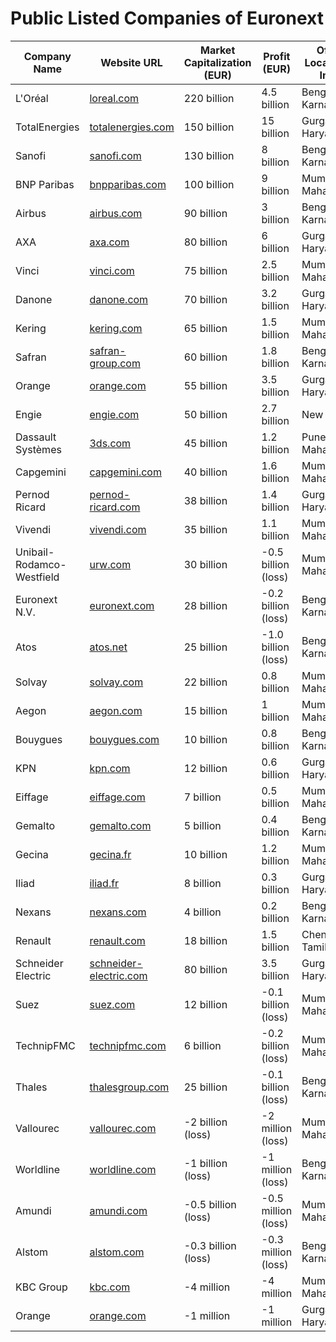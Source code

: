 # Public Listed Companies of Euronext

| Company Name                | Website URL                        | Market Capitalization (EUR) | Profit (EUR)          | Office Location in India     |
|-----------------------------|-------------------------------------|-----------------------------|-----------------------|------------------------------|
| L'Oréal                     | [loreal.com](https://loreal.com)    | 220 billion                 | 4.5 billion           | Bengaluru, Karnataka          |
| TotalEnergies               | [totalenergies.com](https://totalenergies.com) | 150 billion     | 15 billion            | Gurgaon, Haryana              |
| Sanofi                      | [sanofi.com](https://sanofi.com)    | 130 billion                 | 8 billion             | Bengaluru, Karnataka          |
| BNP Paribas                 | [bnpparibas.com](https://bnpparibas.com) | 100 billion       | 9 billion             | Mumbai, Maharashtra           |
| Airbus                      | [airbus.com](https://airbus.com)    | 90 billion                  | 3 billion             | Bengaluru, Karnataka          |
| AXA                         | [axa.com](https://axa.com)          | 80 billion                  | 6 billion             | Gurgaon, Haryana              |
| Vinci                       | [vinci.com](https://vinci.com)      | 75 billion                  | 2.5 billion           | Mumbai, Maharashtra           |
| Danone                      | [danone.com](https://danone.com)    | 70 billion                  | 3.2 billion           | Gurgaon, Haryana              |
| Kering                      | [kering.com](https://kering.com)    | 65 billion                  | 1.5 billion           | Mumbai, Maharashtra           |
| Safran                      | [safran-group.com](https://safran-group.com) | 60 billion      | 1.8 billion           | Bengaluru, Karnataka          |
| Orange                      | [orange.com](https://orange.com)    | 55 billion                  | 3.5 billion           | Gurgaon, Haryana              |
| Engie                       | [engie.com](https://engie.com)      | 50 billion                  | 2.7 billion           | New Delhi                     |
| Dassault Systèmes           | [3ds.com](https://3ds.com)          | 45 billion                  | 1.2 billion           | Pune, Maharashtra             |
| Capgemini                   | [capgemini.com](https://capgemini.com) | 40 billion       | 1.6 billion           | Mumbai, Maharashtra           |
| Pernod Ricard               | [pernod-ricard.com](https://pernod-ricard.com) | 38 billion    | 1.4 billion           | Gurgaon, Haryana              |
| Vivendi                     | [vivendi.com](https://vivendi.com)  | 35 billion                  | 1.1 billion           | Mumbai, Maharashtra           |
| Unibail-Rodamco-Westfield    | [urw.com](https://urw.com)          | 30 billion                  | -0.5 billion (loss)   | Mumbai, Maharashtra           |
| Euronext N.V.               | [euronext.com](https://euronext.com)| 28 billion                  | -0.2 billion (loss)   | Bengaluru, Karnataka          |
| Atos                        | [atos.net](https://atos.net)        | 25 billion                  | -1.0 billion (loss)   | Bengaluru, Karnataka          |
| Solvay                      | [solvay.com](https://solvay.com)    | 22 billion                  | 0.8 billion           | Mumbai, Maharashtra           |
| Aegon               | [aegon.com](https://aegon.com)      | 15 billion                  | 1 billion               | Mumbai, Maharashtra         |
| Bouygues            | [bouygues.com](https://bouygues.com)| 10 billion                  | 0.8 billion             | Bengaluru, Karnataka        |
| KPN                 | [kpn.com](https://kpn.com)          | 12 billion                  | 0.6 billion             | Gurgaon, Haryana            |
| Eiffage             | [eiffage.com](https://eiffage.com)  | 7 billion                   | 0.5 billion             | Mumbai, Maharashtra         |
| Gemalto             | [gemalto.com](https://gemalto.com)  | 5 billion                   | 0.4 billion             | Bengaluru, Karnataka        |
| Gecina              | [gecina.fr](https://gecina.fr)      | 10 billion                  | 1.2 billion             | Mumbai, Maharashtra         |
| Iliad               | [iliad.fr](https://iliad.fr)        | 8 billion                   | 0.3 billion             | Gurgaon, Haryana            |
| Nexans              | [nexans.com](https://nexans.com)    | 4 billion                   | 0.2 billion             | Bengaluru, Karnataka        |
| Renault             | [renault.com](https://renault.com)  | 18 billion                  | 1.5 billion             | Chennai, Tamil Nadu         |
| Schneider Electric  | [schneider-electric.com](https://schneider-electric.com) | 80 billion | 3.5 billion  | Gurgaon, Haryana            |
| Suez                | [suez.com](https://suez.com)        | 12 billion                  | -0.1 billion (loss)     | Mumbai, Maharashtra         |
| TechnipFMC          | [technipfmc.com](https://technipfmc.com) | 6 billion               | -0.2 billion (loss)     | Mumbai, Maharashtra         |
| Thales              | [thalesgroup.com](https://thalesgroup.com) | 25 billion           | -0.1 billion (loss)     | Bengaluru, Karnataka        |
| Vallourec           | [vallourec.com](https://vallourec.com) | -2 billion (loss)     | -2 million (loss)       | Mumbai, Maharashtra         |
| Worldline           | [worldline.com](https://worldline.com) | -1 billion (loss)     | -1 million (loss)       | Bengaluru, Karnataka        |
| Amundi              | [amundi.com](https://amundi.com)    | -0.5 billion (loss)         | -0.5 million (loss)     | Mumbai, Maharashtra         |
| Alstom              | [alstom.com](https://alstom.com)    | -0.3 billion (loss)         | -0.3 million (loss)     | Bengaluru, Karnataka        |
| KBC Group           | [kbc.com](https://kbc.com)          | -4 million                  | -4 million              | Mumbai, Maharashtra         |
| Orange              | [orange.com](https://orange.com)    | -1 million                  | -1 million              | Gurgaon, Haryana            |
